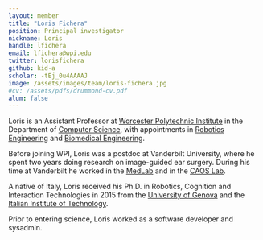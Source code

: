 ```yaml
---
layout: member
title: "Loris Fichera"
position: Principal investigator
nickname: Loris
handle: lfichera
email: lfichera@wpi.edu
twitter: lorisfichera
github: kid-a
scholar: -tEj_0u4AAAAJ
image: /assets/images/team/loris-fichera.jpg
#cv: /assets/pdfs/drummond-cv.pdf
alum: false
---
```

Loris is an Assistant Professor at [Worcester Polytechnic Institute] in the Department of [Computer Science], with appointments in [Robotics Engineering] and [Biomedical Engineering].

Before joining WPI, Loris was a postdoc at Vanderbilt University, where he spent two years doing research on image-guided ear surgery. During his time at Vanderbilt he worked in the [MedLab] and in the [CAOS Lab].

A native of Italy, Loris received his Ph.D. in Robotics, Cognition and Interaction Technologies in 2015 from the [University of Genova] and the [Italian Institute of Technology].

Prior to entering science, Loris worked as a software developer and sysadmin.

[Worcester Polytechnic Institute]: https://www.wpi.edu
[Computer Science]: https://www.wpi.edu/academics/departments/computer-science
[Robotics Engineering]: https://www.wpi.edu/+rbe
[Biomedical Engineering]: https://www.wpi.edu/academics/departments/biomedical-engineering
[MedLab]: http://research.vuse.vanderbilt.edu/MEDlab
[CAOS Lab]: https://www.vanderbilt.edu/CAOS/
[University of Genova]: https://unige.it
[Italian Institute of Technology]: https://iit.it
